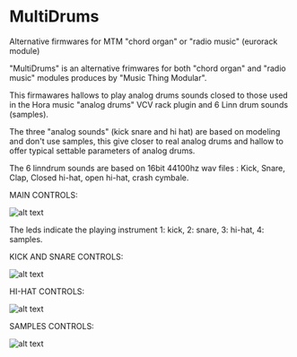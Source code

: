 # MultiDrums
Alternative firmwares for MTM "chord organ" or "radio music" (eurorack module)

"MultiDrums" is an alternative frimwares for both "chord organ" and "radio music" modules produces by "Music Thing Modular".

This firmawares hallows to play analog drums sounds closed to those used in the Hora music "analog drums" VCV rack plugin 
and 6 Linn drum sounds (samples).

The three "analog sounds" (kick snare and hi hat) are based on modeling and don't use samples, 
this give closer to real analog drums and hallow to offer typical settable parameters of analog drums.

The 6 linndrum sounds are based on 16bit 44100hz wav files : Kick, Snare, Clap, Closed hi-hat, open hi-hat, crash cymbale.

MAIN CONTROLS:

![alt text](https://github.com/HoRaMusic/MultiDrums/blob/master/modulePic.png)



The leds indicate the playing instrument 1: kick, 2: snare, 3: hi-hat, 4: samples.

KICK AND SNARE CONTROLS:

![alt text](https://github.com/HoRaMusic/MultiDrums/blob/master/KickSnare.png)

HI-HAT CONTROLS:

![alt text](https://github.com/HoRaMusic/MultiDrums/blob/master/hat.png)

SAMPLES CONTROLS:

![alt text](https://github.com/HoRaMusic/MultiDrums/blob/master/samples.png)



